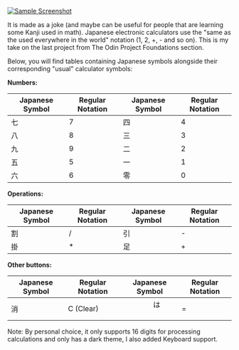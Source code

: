 [![Sample Screenshot](https://i.postimg.cc/Dy4qtQtr/Screenshot-from-2023-04-11-19-09-19.png)](https://postimg.cc/HjmfYDC9)

It is made as a joke (and maybe can be useful for people that are learning some Kanji used in math). Japanese electronic calculators use the "same as the used everywhere in the world" notation (1, 2, +, - and so on). This is my take on the last project from The Odin Project Foundations section.

Below, you will find tables containing Japanese symbols alongside their corresponding "usual" calculator symbols:

**Numbers:**

| Japanese Symbol | Regular Notation | Japanese Symbol   | Regular Notation |
|-----------------|------------------|-------------------|------------------|
|       七         |         7        |       四         |         4        |
|       八         |         8        |       三         |         3        |
|       九         |         9        |       二         |         2        |
|       五         |         5        |       一         |         1        |
|       六         |         6        |       零         |         0        |

**Operations:**

| Japanese Symbol | Regular Notation | Japanese Symbol   | Regular Notation |
|-----------------|------------------|-------------------|------------------|
|       割         |         /        |       引         |         -        |
|       掛         |         *        |       足         |         +        |

**Other buttons:**

| Japanese Symbol | Regular Notation | Japanese Symbol   | Regular Notation |
|-----------------|------------------|-------------------|------------------|
|       消        |      C (Clear)　　|　　　　は        　　|         =        |

Note: By personal choice, it only supports 16 digits for processing calculations and only has a dark theme, I also added Keyboard support.